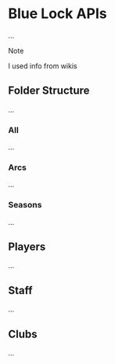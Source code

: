 # Blue Lock APIs
...

> [!NOTE]
> I used info from wikis

## Folder Structure
...

### All
...

### Arcs
...

### Seasons
...

## Players
...

## Staff
...

## Clubs
...

